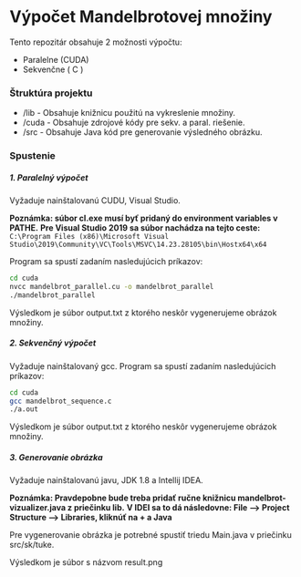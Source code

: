# Výpočet Mandelbrotovej množiny

Tento repozitár obsahuje 2 možnosti výpočtu:

  - Paralelne (CUDA)
  - Sekvenčne ( C )

### Štruktúra projektu

  - /lib - Obsahuje knižnicu použitú na vykreslenie množiny.
  - /cuda - Obsahuje zdrojové kódy pre sekv. a paral. riešenie.
  - /src - Obsahuje Java kód pre generovanie výsledného obrázku.

### Spustenie

##### 1. Paralelný výpočet

Vyžaduje nainštalovanú CUDU, Visual Studio.

**Poznámka: súbor cl.exe musí byť pridaný do environment variables v PATHE.**
**Pre Visual Studio 2019 sa súbor nachádza na tejto ceste:**
`C:\Program Files (x86)\Microsoft Visual Studio\2019\Community\VC\Tools\MSVC\14.23.28105\bin\Hostx64\x64`

Program sa spustí zadaním nasledujúcich príkazov:

```sh
cd cuda
nvcc mandelbrot_parallel.cu -o mandelbrot_parallel
./mandelbrot_parallel
```

Výsledkom je súbor output.txt z ktorého neskôr vygenerujeme obrázok množiny.

##### 2. Sekvenčný výpočet

Vyžaduje nainštalovaný gcc.
Program sa spustí zadaním nasledujúcich príkazov:

```sh
cd cuda
gcc mandelbrot_sequence.c
./a.out
```

Výsledkom je súbor output.txt z ktorého neskôr vygenerujeme obrázok množiny.

##### 3. Generovanie obrázka

Vyžaduje nainštalovanú javu, JDK 1.8 a Intellij IDEA.

**Poznámka: Pravdepobne bude treba pridať ručne knižnicu mandelbrot-vizualizer.java z priečinku lib.**
**V IDEI sa to dá následovne: File --> Project Structure --> Libraries, kliknúť na + a Java**

Pre vygenerovanie obrázka je potrebné spustiť triedu Main.java v priečinku src/sk/tuke.

Výsledkom je súbor s názvom result.png
